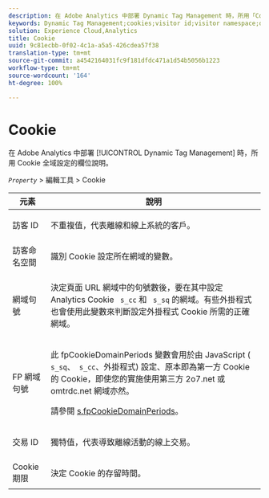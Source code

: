 ```yaml
---
description: 在 Adobe Analytics 中部署 Dynamic Tag Management 時，所用「Cookie」全域設定的欄位說明。
keywords: Dynamic Tag Management;cookies;visitor id;visitor namespace;domain periods;fp domain periods;transaction id;cookie lifetime
solution: Experience Cloud,Analytics
title: Cookie
uuid: 9c81ecbb-0f02-4c1a-a5a5-426cdea57f38
translation-type: tm+mt
source-git-commit: a4542164031fc9f181dfdc471a1d54b5056b1223
workflow-type: tm+mt
source-wordcount: '164'
ht-degree: 100%

---
```



# Cookie

在 Adobe Analytics 中部署 [!UICONTROL Dynamic Tag Management] 時，所用 Cookie 全域設定的欄位說明。

*`Property`* > 編輯工具 >  Cookie

<table id="table_2758C770C91B4025AD74009B360D71F7"> 
 <thead> 
  <tr> 
   <th colname="col1" class="entry"> 元素 </th> 
   <th colname="col2" class="entry"> 說明 </th> 
  </tr> 
 </thead>
 <tbody> 
  <tr> 
   <td colname="col1"> 訪客 ID </td> 
   <td colname="col2"> <p>不重複值，代表離線和線上系統的客戶。 </p> </td> 
  </tr> 
  <tr> 
   <td colname="col1"> 訪客命名空間 </td> 
   <td colname="col2"> <p>識別 Cookie 設定所在網域的變數。 </p> </td>
  </tr> 
  <tr> 
   <td colname="col1"> 網域句號 </td> 
   <td colname="col2"> <p>決定頁面 URL 網域中的句號數後，要在其中設定 Analytics Cookie <code> s_cc</code> 和 <code> s_sq</code> 的網域。有些外掛程式也會使用此變數來判斷設定外掛程式 Cookie 所需的正確網域。 </p> </td> 
  </tr> 
  <tr> 
   <td colname="col1"> FP 網域句號 </td> 
   <td colname="col2"> <p>此<span class="term"> fpCookieDomainPeriods</span> 變數會用於由 JavaScript (<code> s_sq</code>、<code> s_cc</code>、外掛程式) 設定、原本即為第一方 Cookie 的 Cookie，即使您的實施使用第三方 <span class="filepath"> 2o7.net</span> 或 <span class="filepath"> omtrdc.net</span> 網域亦然。 </p> <p>請參閱 <a href="/help/implement/vars/config-vars/fpcookiedomainperiods.md"  >s.fpCookieDomainPeriods</a>。 </p> </td> 
  </tr> 
  <tr> 
   <td colname="col1"> 交易 ID </td> 
   <td colname="col2"> <p>獨特值，代表導致離線活動的線上交易。 </p> </td> 
  </tr> 
  <tr> 
   <td colname="col1"> Cookie 期限 </td> 
   <td colname="col2"> <p>決定 Cookie 的存留時間。 </p> </td> 
  </tr> 
 </tbody> 
</table>

